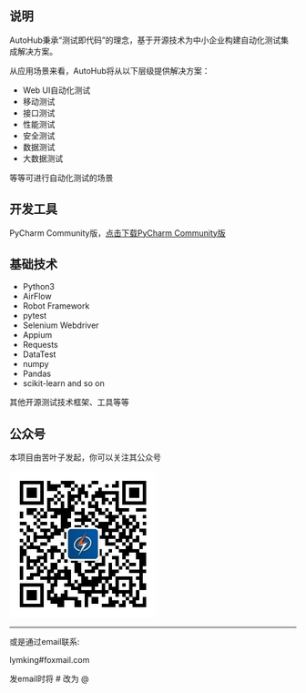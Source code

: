 ## 说明

AutoHub秉承“测试即代码”的理念，基于开源技术为中小企业构建自动化测试集成解决方案。

从应用场景来看，AutoHub将从以下层级提供解决方案：

- Web UI自动化测试
- 移动测试
- 接口测试
- 性能测试
- 安全测试
- 数据测试
- 大数据测试

等等可进行自动化测试的场景

## 开发工具

PyCharm Community版，[点击下载PyCharm Community版](https://www.jetbrains.com/pycharm/download/)

## 基础技术

- Python3
- AirFlow
- Robot Framework
- pytest
- Selenium Webdriver
- Appium
- Requests
- DataTest
- numpy
- Pandas
- scikit-learn and so on

其他开源测试技术框架、工具等等


## 公众号

本项目由苦叶子发起，你可以关注其公众号

![开源优测](./images/开源优测.jpg)

---

或是通过email联系: 

lymking#foxmail.com

发email时将 # 改为 @
 